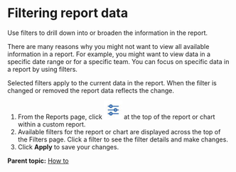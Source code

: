# Filtering report data

Use filters to drill down into or broaden the information in the report.

There are many reasons why you might not want to view all available information in a report. For example, you might want to view data in a specific date range or for a specific team. You can focus on specific data in a report by using filters.

Selected filters apply to the current data in the report. When the filter is changed or removed the report data reflects the change.

1.   From the Reports page, click ![filter icon](../images/icon_charts_filter.jpg) at the top of the report or chart within a custom report. 
2.   Available filters for the report or chart are displayed across the top of the Filters page. Click a filter to see the filter details and make changes.
3.   Click **Apply** to save your changes. 

**Parent topic:** [How to](../../com.ibm.uvelocity.doc/topics/c_node_howto.md)

